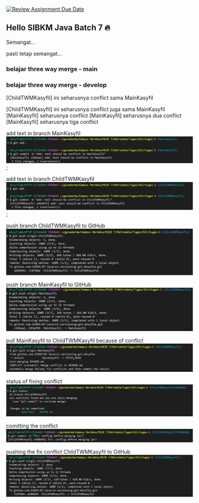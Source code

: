 [![Review Assignment Due Date](https://classroom.github.com/assets/deadline-readme-button-22041afd0340ce965d47ae6ef1cefeee28c7c493a6346c4f15d667ab976d596c.svg)](https://classroom.github.com/a/7AKPvxX-)
## Hello SIBKM Java Batch 7 🔥

Semangat... 

pasti tetap semangat...

### belajar three way merge - main

### belajar three way merge - develop

[ChildTWMKasyfil] ini seharusnya conflict sama MainKasyfil

[ChildTWMKasyfil] ini seharusnya conflict juga sama MainKasyfil
[MainKasyfil] seharusnya conflict
[MainKasyfil] seharusnya dua conflict
[MainKasyfil] seharusnya tiga conflict

add text in branch MainKasyfil
![](img/1-add-text-MainKasyfil.png);

add text in branch ChildTWMKasyfil
![](img/2-add-text-ChildTWMKasyfil.png);

push branch ChildTWMKasyfil to GitHub
![](img/3-push-ChildTWMKasyfil-to-GitHub.png)

push branch MainKasyfil to GitHub
![](img/4-push-MainKasyfil-to-GitHub.png)


pull MainKasyfil to ChildTWMKasyfil because of conflict
![](img/6-pull-origin-because-of-conflict.png)

status of fixing conflict
![](img/7-status-of-fixing-conflict.png)

comitting the conflict
![](img/8-comitting-the-conflict.png)

pushing the fix conflict ChildTWMKasyfil to GitHub
![](img/9-pushing-the-fix-conflict-ChildTWMKasyfil-to-GitHub.png)